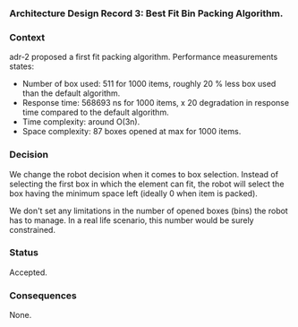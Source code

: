 ### Architecture Design Record 3: Best Fit Bin Packing Algorithm. ###

### Context ###

adr-2 proposed a first fit packing algorithm. Performance measurements states:

* Number of box used: 511 for 1000 items, roughly 20 % less box used than the default algorithm.
* Response time: 568693 ns for 1000 items, x 20 degradation in response time compared to the default algorithm.
* Time complexity: around O(3n).
* Space complexity: 87 boxes opened at max for 1000 items.


### Decision ###

We change the robot decision when it comes to box selection.
Instead of selecting the first box in which the element can fit, the robot will
select the box having the minimum space left (ideally 0 when item is packed).

We don't set any limitations in the number of opened boxes (bins) the robot has to manage.
In a real life scenario, this number would be surely constrained.

### Status ###

Accepted.

### Consequences ###

None.